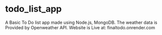 # todo_list_app
A  Basic To Do list app made using Node.js, MongoDB.
The weather data is Provided by Openweather API.
Website is Live at: finaltodo.onrender.com
